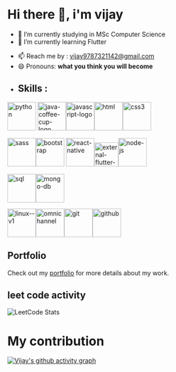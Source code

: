 # Hi there 👋, i'm vijay


- 🔭 I’m currently studying in MSc Computer Science
- 🌱 I’m currently learning Flutter
<!-- 👯 I’m looking to collaborate on ...
- 🤔 I’m looking for help with ...
- 💬 Ask me about 
- ⚡ Fun fact: 
...-->
- 📫 Reach me by : vijay9787321142@gmail.com 
- 😄 Pronouns: **what you think you will become**
- ## Skills :
<img width="64" height="64" src="https://img.icons8.com/nolan/64/python.png" alt="python"/>   <img width="64" height="64" src="https://img.icons8.com/nolan/64/java-coffee-cup-logo.png" alt="java-coffee-cup-logo"/><img width="64" height="64" src="https://img.icons8.com/nolan/64/javascript-logo.png" alt="javascript-logo"/><img width="64" height="64" src="https://img.icons8.com/nolan/64/html.png" alt="html"/><img width="64" height="64" src="https://img.icons8.com/nolan/64/css3.png" alt="css3"/>

<img width="64" height="64" src="https://img.icons8.com/nolan/64/sass.png" alt="sass"/><img width="64" height="64" src="https://img.icons8.com/nolan/64/bootstrap.png" alt="bootstrap"/> <img width="64" height="64" src="https://img.icons8.com/nolan/64/react-native.png" alt="react-native"/><img width="54" height="54" src="https://img.icons8.com/external-tal-revivo-color-tal-revivo/24/external-flutter-is-an-open-source-mobile-application-development-framework-created-by-google-logo-color-tal-revivo.png" alt="external-flutter-is-an-open-source-mobile-application-development-framework-created-by-google-logo-color-tal-revivo"/><img width="64" height="64" src="https://img.icons8.com/nolan/64/node-js.png" alt="node-js"/>

<img width="64" height="64" src="https://img.icons8.com/nolan/64/sql.png" alt="sql"/><img width="64" height="64" src="https://img.icons8.com/nolan/64/mongo-db.png" alt="mongo-db"/>

<img width="64" height="64" src="https://img.icons8.com/nolan/64/linux--v1.png" alt="linux--v1"/><img width="64" height="64" src="https://img.icons8.com/nolan/64/omnichannel.png" alt="omnichannel"/><img width="64" height="64" src="https://img.icons8.com/nolan/64/git.png" alt="git"/><img width="64" height="64" src="https://img.icons8.com/nolan/64/github.png" alt="github"/>

## Portfolio

Check out my [portfolio](https://wizardvijay123.github.io/my-portfolio/) for more details about my work.


## leet code activity 
![LeetCode Stats](https://leetcard.jacoblin.cool/vijay2025?theme=dark&font=Merienda&ext=contest)

# My contribution 

[![Vijay's github activity graph](https://github-readme-activity-graph.vercel.app/graph?username=Wizardvijay123&bg_color=050505&color=ffffff&line=00bfff&point=ffffff&area=true&hide_border=true)](https://github.com/ashutosh00710/github-readme-activity-graph)




